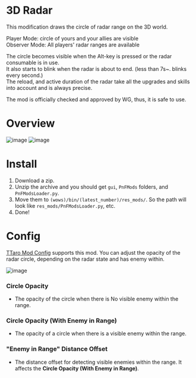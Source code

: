 # 3D Radar
This modification draws the circle of radar range on the 3D world.

Player Mode: circle of yours and your allies are visible  
Observer Mode: All players' radar ranges are available

The circle becomes visible when the Alt-key is pressed or the radar consumable is in use.  
It also starts to blink when the radar is about to end. (less than 7s~. blinks every second.)  
The reload, and active duration of the radar take all the upgrades and skills into account and is always precise.

The mod is officially checked and approved by WG, thus, it is safe to use.

# Overview
![image](https://github.com/AndrewTaro/ThreeDimentionalRadarPublic/assets/36262823/7ee6fb5e-e7a6-4d30-9cba-6b954ecfde7c)
![image](https://github.com/AndrewTaro/ThreeDimentionalRadarPublic/assets/36262823/90fefaee-386e-489d-bc93-7dab1303615f)

# Install
1. Download a zip.
2. Unzip the archive and you should get `gui`, `PnFMods` folders, and `PnFModsLoader.py`.
3. Move them to `(wows)/bin/(latest_number)/res_mods/`. So the path will look like `res_mods/PnFModsLoader.py`, etc.
4. Done!

# Config
[TTaro Mod Config](../../../TTaroModConfig) supports this mod.  You can adjust the opacity of the radar circle, depending on the radar state and has enemy within.

![image](https://github.com/AndrewTaro/ThreeDimentionalRadioPublic/assets/36262823/96d41ff9-027a-4665-8051-5e4bf00657a5)

### Circle Opacity
- The opacity of the circle when there is No visible enemy within the range.
### Circle Opacity (With Enemy in Range)
- The opacity of a circle when there is a visible enemy within the range.
### "Enemy in Range" Distance Offset
- The distance offset for detecting visible enemies within the range. It affects the **Circle Opacity (With Enemy in Range)**.
